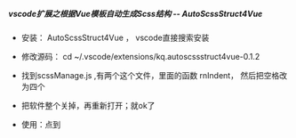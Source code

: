 ##### vscode扩展之根据Vue模板自动生成Scss结构 -- AutoScssStruct4Vue

* 安装： AutoScssStruct4Vue ， vscode直接搜索安装
* 修改源码： cd ~/.vscode/extensions/kq.autoscssstruct4vue-0.1.2
* 找到scssManage.js  ,有两个这个文件，里面的函数 rnIndent， 然后把空格改为四个
* 把软件整个关掉，再重新打开；就ok了
   
* 使用：点到<template>里面，获取焦点；
* 右键autoScssStruct

#### Plugins如下

1. View In Browser # 浏览器里面打开文件
2. AutoScssStruct4Vue #根据Vue模板自动生成Scss结构
3. vue # Syntax Highlight for Vue.js

#### 主题插件

[atomiks.moonlight](https://github.com/atomiks/moonlight-vscode-theme)

#### VSCode 不显示在程序坞中

```s
killall Dock
```
